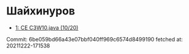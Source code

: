 # Шайхинуров
- [1: CE C3W10.java (10/20)](1.md)

Commit: 6be059bd66a43e07bbf040ff969c6574d8499190
 fetched at: 20211222-171538
